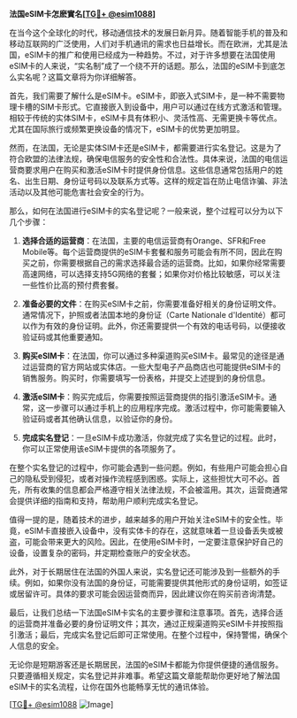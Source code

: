 **法国eSIM卡怎麽實名[[TG💪+ @esim1088](https://t.me/s/esim1088)]**

在当今这个全球化的时代，移动通信技术的发展日新月异。随着智能手机的普及和移动互联网的广泛使用，人们对手机通讯的需求也日益增长。而在欧洲，尤其是法国，eSIM卡的推广和使用已经成为一种趋势。不过，对于许多想要在法国使用eSIM卡的人来说，“实名制”成了一个绕不开的话题。那么，法国的eSIM卡到底怎么实名呢？这篇文章将为你详细解答。

首先，我们需要了解什么是eSIM卡。eSIM卡，即嵌入式SIM卡，是一种不需要物理卡槽的SIM卡形式。它直接嵌入到设备中，用户可以通过在线方式激活和管理。相较于传统的实体SIM卡，eSIM卡具有体积小、灵活性高、无需更换卡等优点。尤其在国际旅行或频繁更换设备的情况下，eSIM卡的优势更加明显。

然而，在法国，无论是实体SIM卡还是eSIM卡，都需要进行实名登记。这是为了符合欧盟的法律法规，确保电信服务的安全性和合法性。具体来说，法国的电信运营商要求用户在购买和激活eSIM卡时提供身份信息。这些信息通常包括用户的姓名、出生日期、身份证号码以及联系方式等。这样的规定旨在防止电信诈骗、非法活动以及其他可能危害社会安全的行为。

那么，如何在法国进行eSIM卡的实名登记呢？一般来说，整个过程可以分为以下几个步骤：

1. **选择合适的运营商**：在法国，主要的电信运营商有Orange、SFR和Free Mobile等。每个运营商提供的eSIM卡套餐和服务可能会有所不同，因此在购买之前，你需要根据自己的需求选择最合适的运营商。比如，如果你经常需要高速网络，可以选择支持5G网络的套餐；如果你对价格比较敏感，可以关注一些性价比高的预付费套餐。

2. **准备必要的文件**：在购买eSIM卡之前，你需要准备好相关的身份证明文件。通常情况下，护照或者法国本地的身份证（Carte Nationale d'Identité）都可以作为有效的身份证明。此外，你还需要提供一个有效的电话号码，以便接收验证码或其他重要通知。

3. **购买eSIM卡**：在法国，你可以通过多种渠道购买eSIM卡。最常见的途径是通过运营商的官方网站或实体店。一些大型电子产品商店也可能提供eSIM卡的销售服务。购买时，你需要填写一份表格，并提交上述提到的身份信息。

4. **激活eSIM卡**：购买完成后，你需要按照运营商提供的指引激活eSIM卡。通常，这一步骤可以通过手机上的应用程序完成。激活过程中，你可能需要输入验证码或者其他确认信息，以验证你的身份。

5. **完成实名登记**：一旦eSIM卡成功激活，你就完成了实名登记的过程。此时，你可以正常使用该eSIM卡提供的各项服务了。

在整个实名登记的过程中，你可能会遇到一些问题。例如，有些用户可能会担心自己的隐私受到侵犯，或者对操作流程感到困惑。实际上，这些担忧大可不必。首先，所有收集的信息都会严格遵守相关法律法规，不会被滥用。其次，运营商通常会提供详细的指南和支持，帮助用户顺利完成实名登记。

值得一提的是，随着技术的进步，越来越多的用户开始关注eSIM卡的安全性。毕竟，eSIM卡直接嵌入设备中，没有实体卡的存在，这就意味着一旦设备丢失或被盗，可能会带来更大的风险。因此，在使用eSIM卡时，一定要注意保护好自己的设备，设置复杂的密码，并定期检查账户的安全状态。

此外，对于长期居住在法国的外国人来说，实名登记还可能涉及到一些额外的手续。例如，如果你没有法国的身份证，可能需要提供其他形式的身份证明，如签证或居留许可。具体的要求可能会因运营商而异，因此建议你在购买前咨询清楚。

最后，让我们总结一下法国eSIM卡实名的主要步骤和注意事项。首先，选择合适的运营商并准备必要的身份证明文件；其次，通过正规渠道购买eSIM卡并按照指引激活；最后，完成实名登记后即可正常使用。在整个过程中，保持警惕，确保个人信息的安全。

无论你是短期游客还是长期居民，法国的eSIM卡都能为你提供便捷的通信服务。只要遵循相关规定，实名登记并非难事。希望这篇文章能帮助你更好地了解法国eSIM卡的实名流程，让你在国外也能畅享无忧的通讯体验。

[[TG💪+ @esim1088](https://t.me/s/esim1088) ![Image](https://i.postimg.cc/4NQfJmqS/Snipaste-2025-05-13-00-14-12.png)]